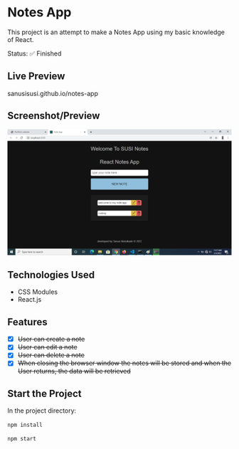 # Notes App

This project is an attempt to make a Notes App using my basic knowledge of React.

Status: ✅ Finished


## Live Preview
sanusisusi.github.io/notes-app

## Screenshot/Preview
  ![note preview](https://github.com/sanusisusi/notes-app/blob/gh-pages/note%20preview.png)

## Technologies Used

- CSS Modules
- React.js

## Features

- [x] ~~User can create a note~~
- [x] ~~User can edit a note~~
- [x] ~~User can delete a note~~
- [x] ~~When closing the browser window the notes will be stored and when the User returns, the data will be retrieved~~

## Start the Project

In the project directory:

  `npm install`
  
  `npm start`
